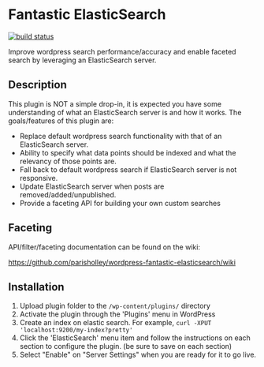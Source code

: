 # Fantastic ElasticSearch

[![build status](https://travis-ci.org/parisholley/wordpress-fantastic-elasticsearch.svg?branch=master)](https://travis-ci.org/parisholley/wordpress-fantastic-elasticsearch)

Improve wordpress search performance/accuracy and enable faceted search by leveraging an ElasticSearch server.

## Description

This plugin is NOT a simple drop-in, it is expected you have some understanding of what an ElasticSearch server is and how it works. The goals/features of this plugin are:

* Replace default wordpress search functionality with that of an ElasticSearch server.
* Ability to specify what data points should be indexed and what the relevancy of those points are.
* Fall back to default wordpress search if ElasticSearch server is not responsive.
* Update ElasticSearch server when posts are removed/added/unpublished.
* Provide a faceting API for building your own custom searches

## Faceting

API/filter/faceting documentation can be found on the wiki:

https://github.com/parisholley/wordpress-fantastic-elasticsearch/wiki

## Installation

1. Upload plugin folder to the `/wp-content/plugins/` directory
1. Activate the plugin through the 'Plugins' menu in WordPress
1. Create an index on elastic search.  For example, `curl -XPUT 'localhost:9200/my-index?pretty'`
1. Click the 'ElasticSearch' menu item and follow the instructions on each section to configure the plugin. (be sure to save on each section)
1. Select "Enable" on "Server Settings" when you are ready for it to go live.